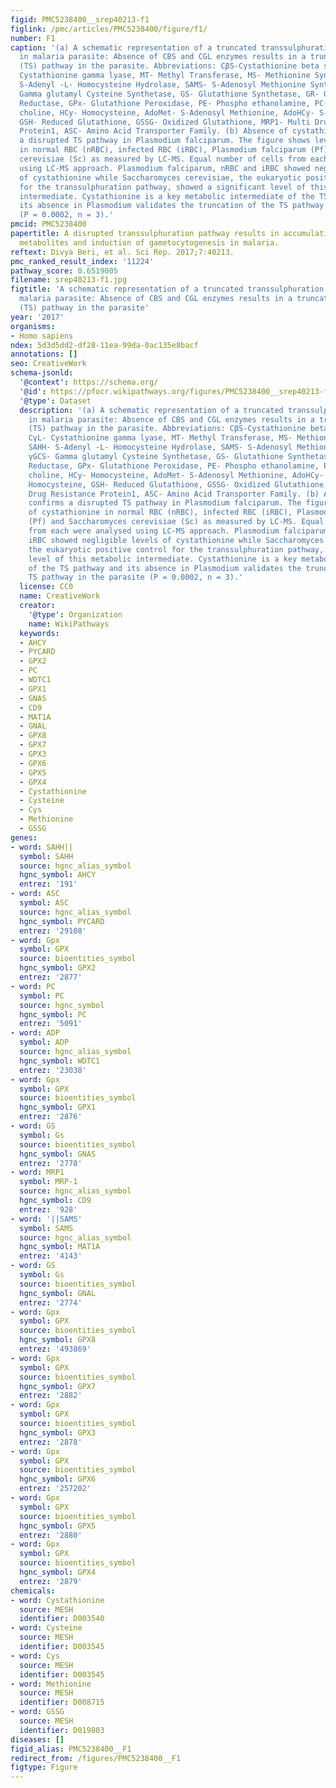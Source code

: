```yaml
---
figid: PMC5238400__srep40213-f1
figlink: /pmc/articles/PMC5238400/figure/f1/
number: F1
caption: '(a) A schematic representation of a truncated transsulphuration pathway
  in malaria parasite: Absence of CBS and CGL enzymes results in a truncated transsulphuration
  (TS) pathway in the parasite. Abbreviations: CβS-Cystathionine beta synthase, CγL-
  Cystathionine gamma lyase, MT- Methyl Transferase, MS- Methionine Synthase, SAHH-
  S-Adenyl -L- Homocysteine Hydrolase, SAMS- S-Adenosyl Methionine Synthetase, γGCS-
  Gamma glutamyl Cysteine Synthetase, GS- Glutathione Synthetase, GR- Glutathione
  Reductase, GPx- Glutathione Peroxidase, PE- Phospho ethanolamine, PC- Phosphatidyl
  choline, HCy- Homocysteine, AdoMet- S-Adenosyl Methionine, AdoHCy- S-Adenyl-L- Homocysteine,
  GSH- Reduced Glutathione, GSSG- Oxidized Glutathione, MRP1- Multi Drug Resistance
  Protein1, ASC- Amino Acid Transporter Family. (b) Absence of cystathionine confirms
  a disrupted TS pathway in Plasmodium falciparum. The figure shows levels of cystathionine
  in normal RBC (nRBC), infected RBC (iRBC), Plasmodium falciparum (Pf) and Saccharomyces
  cerevisiae (Sc) as measured by LC-MS. Equal number of cells from each were analysed
  using LC-MS approach. Plasmodium falciparum, nRBC and iRBC showed negligible levels
  of cystathionine while Saccharomyces cerevisiae, the eukaryotic positive control
  for the transsulphuration pathway, showed a significant level of this metabolic
  intermediate. Cystathionine is a key metabolic intermediate of the TS pathway and
  its absence in Plasmodium validates the truncation of the TS pathway in the parasite
  (P = 0.0002, n = 3).'
pmcid: PMC5238400
papertitle: A disrupted transsulphuration pathway results in accumulation of redox
  metabolites and induction of gametocytogenesis in malaria.
reftext: Divya Beri, et al. Sci Rep. 2017;7:40213.
pmc_ranked_result_index: '11224'
pathway_score: 0.6519005
filename: srep40213-f1.jpg
figtitle: 'A schematic representation of a truncated transsulphuration pathway in
  malaria parasite: Absence of CBS and CGL enzymes results in a truncated transsulphuration
  (TS) pathway in the parasite'
year: '2017'
organisms:
- Homo sapiens
ndex: 5d3d5dd2-df28-11ea-99da-0ac135e8bacf
annotations: []
seo: CreativeWork
schema-jsonld:
  '@context': https://schema.org/
  '@id': https://pfocr.wikipathways.org/figures/PMC5238400__srep40213-f1.html
  '@type': Dataset
  description: '(a) A schematic representation of a truncated transsulphuration pathway
    in malaria parasite: Absence of CBS and CGL enzymes results in a truncated transsulphuration
    (TS) pathway in the parasite. Abbreviations: CβS-Cystathionine beta synthase,
    CγL- Cystathionine gamma lyase, MT- Methyl Transferase, MS- Methionine Synthase,
    SAHH- S-Adenyl -L- Homocysteine Hydrolase, SAMS- S-Adenosyl Methionine Synthetase,
    γGCS- Gamma glutamyl Cysteine Synthetase, GS- Glutathione Synthetase, GR- Glutathione
    Reductase, GPx- Glutathione Peroxidase, PE- Phospho ethanolamine, PC- Phosphatidyl
    choline, HCy- Homocysteine, AdoMet- S-Adenosyl Methionine, AdoHCy- S-Adenyl-L-
    Homocysteine, GSH- Reduced Glutathione, GSSG- Oxidized Glutathione, MRP1- Multi
    Drug Resistance Protein1, ASC- Amino Acid Transporter Family. (b) Absence of cystathionine
    confirms a disrupted TS pathway in Plasmodium falciparum. The figure shows levels
    of cystathionine in normal RBC (nRBC), infected RBC (iRBC), Plasmodium falciparum
    (Pf) and Saccharomyces cerevisiae (Sc) as measured by LC-MS. Equal number of cells
    from each were analysed using LC-MS approach. Plasmodium falciparum, nRBC and
    iRBC showed negligible levels of cystathionine while Saccharomyces cerevisiae,
    the eukaryotic positive control for the transsulphuration pathway, showed a significant
    level of this metabolic intermediate. Cystathionine is a key metabolic intermediate
    of the TS pathway and its absence in Plasmodium validates the truncation of the
    TS pathway in the parasite (P = 0.0002, n = 3).'
  license: CC0
  name: CreativeWork
  creator:
    '@type': Organization
    name: WikiPathways
  keywords:
  - AHCY
  - PYCARD
  - GPX2
  - PC
  - WDTC1
  - GPX1
  - GNAS
  - CD9
  - MAT1A
  - GNAL
  - GPX8
  - GPX7
  - GPX3
  - GPX6
  - GPX5
  - GPX4
  - Cystathionine
  - Cysteine
  - Cys
  - Methionine
  - GSSG
genes:
- word: SAHH||
  symbol: SAHH
  source: hgnc_alias_symbol
  hgnc_symbol: AHCY
  entrez: '191'
- word: ASC
  symbol: ASC
  source: hgnc_alias_symbol
  hgnc_symbol: PYCARD
  entrez: '29108'
- word: Gpx
  symbol: GPX
  source: bioentities_symbol
  hgnc_symbol: GPX2
  entrez: '2877'
- word: PC
  symbol: PC
  source: hgnc_symbol
  hgnc_symbol: PC
  entrez: '5091'
- word: ADP
  symbol: ADP
  source: hgnc_alias_symbol
  hgnc_symbol: WDTC1
  entrez: '23038'
- word: Gpx
  symbol: GPX
  source: bioentities_symbol
  hgnc_symbol: GPX1
  entrez: '2876'
- word: GS
  symbol: Gs
  source: bioentities_symbol
  hgnc_symbol: GNAS
  entrez: '2778'
- word: MRP1
  symbol: MRP-1
  source: hgnc_alias_symbol
  hgnc_symbol: CD9
  entrez: '928'
- word: '||SAMS'
  symbol: SAMS
  source: hgnc_alias_symbol
  hgnc_symbol: MAT1A
  entrez: '4143'
- word: GS
  symbol: Gs
  source: bioentities_symbol
  hgnc_symbol: GNAL
  entrez: '2774'
- word: Gpx
  symbol: GPX
  source: bioentities_symbol
  hgnc_symbol: GPX8
  entrez: '493869'
- word: Gpx
  symbol: GPX
  source: bioentities_symbol
  hgnc_symbol: GPX7
  entrez: '2882'
- word: Gpx
  symbol: GPX
  source: bioentities_symbol
  hgnc_symbol: GPX3
  entrez: '2878'
- word: Gpx
  symbol: GPX
  source: bioentities_symbol
  hgnc_symbol: GPX6
  entrez: '257202'
- word: Gpx
  symbol: GPX
  source: bioentities_symbol
  hgnc_symbol: GPX5
  entrez: '2880'
- word: Gpx
  symbol: GPX
  source: bioentities_symbol
  hgnc_symbol: GPX4
  entrez: '2879'
chemicals:
- word: Cystathionine
  source: MESH
  identifier: D003540
- word: Cysteine
  source: MESH
  identifier: D003545
- word: Cys
  source: MESH
  identifier: D003545
- word: Methionine
  source: MESH
  identifier: D008715
- word: GSSG
  source: MESH
  identifier: D019803
diseases: []
figid_alias: PMC5238400__F1
redirect_from: /figures/PMC5238400__F1
figtype: Figure
---
```

